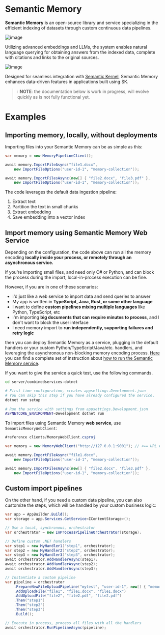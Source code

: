# Semantic Memory

**Semantic Memory** is an open-source library and service specializing in the
efficient indexing of datasets through custom continuous data pipelines.

![image](https://github.com/microsoft/semantic-memory/assets/371009/31894afa-d19e-4e9b-8d0f-cb889bf5c77f)

Utilizing advanced embeddings and LLMs, the system enables natural language
querying for obtaining answers from the indexed data, complete with citations
and links to the original sources.

![image](https://github.com/microsoft/semantic-memory/assets/371009/c5f0f6c3-814f-45bf-b055-063f23ed80ea)

Designed for seamless integration with
[Semantic Kernel](https://github.com/microsoft/semantic-kernel),
Semantic Memory enhances data-driven features in applications built using SK.

> ℹ️ **NOTE**: the documentation below is work in progress, will evolve quickly
> as is not fully functional yet.

# Examples

## Importing memory, locally, without deployments

Importing files into your Semantic Memory can be as simple as this:

```csharp
var memory = new MemoryPipelineClient();

await memory.ImportFileAsync("file1.docx",
    new ImportFileOptions("user-id-1", "memory-collection"));

await memory.ImportFilesAsync(new[] { "file2.docx", "file3.pdf" },
    new ImportFileOptions("user-id-1", "memory-collection"));
```

The code leverages the default data ingestion pipeline:

1. Extract text
2. Partition the text in small chunks
3. Extract embedding
4. Save embedding into a vector index

## Import memory using Semantic Memory Web Service

Depending on the configuration, the code above can run all the memory encoding
**locally inside your process, or remotely through an asynchronous service.**

If you're importing small files, and need only C# or Python, and can block
the process during the import, local-in-process execution can be fine.

However, if you are in one of these scenarios:

* I'd just like a web service to import data and send queries to answer
* My app is written in **TypeScript, Java, Rust, or some other language**
* I want to define **custom pipelines mixing multiple languages**
  like Python, TypeScript, etc
* I'm importing **big documents that can require minutes to process**, and
  I don't want to block the user interface
* I need memory import to **run independently, supporting failures and retry
  logic**

then you can deploy Semantic Memory as a service, plugging in the
default handlers or your custom Python/TypeScript/Java/etc. handlers,
and leveraging the asynchronous non-blocking memory encoding process.
[Here](server/combinedservices-dotnet/README.md) you can find a complete set
of instruction about
[how to run the Semantic Memory service](server/combinedservices-dotnet/README.md).

If you want to give the service a quick test, use the following commands.

```bash
cd server/combinedservices-dotnet

# First time configuration, creates appsettings.Development.json
# You can skip this step if you have already configured the service. 
dotnet run setup
 
# Run the service with settings from appsettings.Development.json
ASPNETCORE_ENVIRONMENT=Development dotnet run
```

To import files using Semantic Memory **web service**, use `SemanticMemoryWebClient`:

```csharp
#reference clients/MemoryWebClient.csproj

var memory = new MemoryWebClient("http://127.0.0.1:9001"); // <== URL where the web service is running

await memory.ImportFileAsync("file1.docx",
    new ImportFileOptions("user-id-1", "memory-collection"));

await memory.ImportFilesAsync(new[] { "file2.docx", "file3.pdf" },
    new ImportFileOptions("user-id-1", "memory-collection"));
```

## Custom import pipelines

On the other hand, if you need a custom data pipeline, you can also
customize the steps, which will be handled by your custom business logic:

```csharp
var app = AppBuilder.Build();
var storage = app.Services.GetService<IContentStorage>();

// Use a local, synchronous, orchestrator
var orchestrator = new InProcessPipelineOrchestrator(storage);

// Define custom .NET handlers
var step1 = new MyHandler1("step1", orchestrator);
var step2 = new MyHandler2("step2", orchestrator);
var step3 = new MyHandler3("step3", orchestrator);
await orchestrator.AddHandlerAsync(step1);
await orchestrator.AddHandlerAsync(step2);
await orchestrator.AddHandlerAsync(step3);

// Instantiate a custom pipeline
var pipeline = orchestrator
    .PrepareNewFileUploadPipeline("mytest", "user-id-1", new[] { "memory-collection" })
    .AddUploadFile("file1", "file1.docx", "file1.docx")
    .AddUploadFile("file2", "file2.pdf", "file2.pdf")
    .Then("step1")
    .Then("step2")
    .Then("step3")
    .Build();

// Execute in process, process all files with all the handlers
await orchestrator.RunPipelineAsync(pipeline);
```

